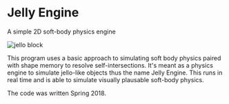 # Jelly Engine
A simple 2D soft-body physics engine

![jello block](https://i.imgur.com/zKkP7n9.png)

This program uses a basic approach to simulating soft body physics paired with shape memory to resolve self-intersections. It's meant as a physics engine to simulate jello-like objects thus the name Jelly Engine. This runs in real time and is able to simulate visually plausable soft-body physics.

The code was written Spring 2018.
